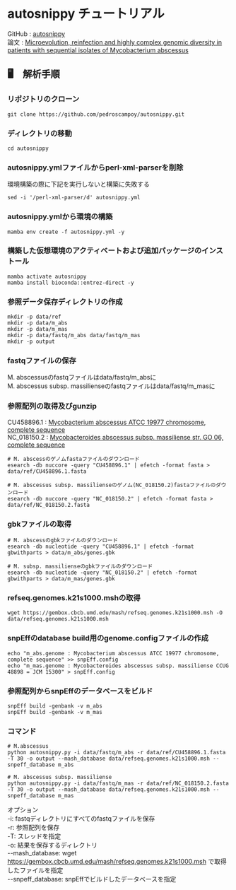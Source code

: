 # autosnippy チュートリアル

GitHub : [autosnippy](https://github.com/pedroscampoy/autosnippy)  
論文 : [Microevolution, reinfection and highly complex genomic diversity in patients with sequential isolates of Mycobacterium abscessus](https://www.nature.com/articles/s41467-024-46552-w)

## 🖥️　解析手順

### リポジトリのクローン
```
git clone https://github.com/pedroscampoy/autosnippy.git
```

### ディレクトリの移動
```
cd autosnippy
```

### autosnippy.ymlファイルからperl-xml-parserを削除
環境構築の際に下記を実行しないと構築に失敗する  
```
sed -i '/perl-xml-parser/d' autosnippy.yml
```

### autosnippy.ymlから環境の構築
```
mamba env create -f autosnippy.yml -y
```

### 構築した仮想環境のアクティベートおよび追加パッケージのインストール
```
mamba activate autosnippy
mamba install bioconda::entrez-direct -y
```

### 参照データ保存ディレクトリの作成
```
mkdir -p data/ref
mkdir -p data/m_abs
mkdir -p data/m_mas
mkdir -p data/fastq/m_abs data/fastq/m_mas
mkdir -p output
```

### fastqファイルの保存
M. abscessusのfastqファイルはdata/fastq/m_absに  
M. abscessus subsp. massilienseのfastqファイルはdata/fastq/m_masに

### 参照配列の取得及びgunzip
CU458896.1 : [Mycobacterium abscessus ATCC 19977 chromosome, complete sequence](https://www.ncbi.nlm.nih.gov/nuccore/CU458896.1)  
NC_018150.2 : [Mycobacteroides abscessus subsp. massiliense str. GO 06, complete sequence](https://www.ncbi.nlm.nih.gov/nuccore/NC_018150.2)

```
# M. abscessのゲノムfastaファイルのダウンロード
esearch -db nuccore -query "CU458896.1" | efetch -format fasta > data/ref/CU458896.1.fasta

# M. abscessus subsp. massilienseのゲノム(NC_018150.2)fastaファイルのダウンロード
esearch -db nuccore -query "NC_018150.2" | efetch -format fasta > data/ref/NC_018150.2.fasta
```
### gbkファイルの取得
```
# M. abscessのgbkファイルのダウンロード
esearch -db nucleotide -query "CU458896.1" | efetch -format gbwithparts > data/m_abs/genes.gbk

# M. subsp. massilienseのgbkファイルのダウンロード
esearch -db nucleotide -query "NC_018150.2" | efetch -format gbwithparts > data/m_mas/genes.gbk
```

### refseq.genomes.k21s1000.mshの取得
```
wget https://gembox.cbcb.umd.edu/mash/refseq.genomes.k21s1000.msh -O data/refseq.genomes.k21s1000.msh
```

### snpEffのdatabase build用のgenome.configファイルの作成
```
echo "m_abs.genome : Mycobacterium abscessus ATCC 19977 chromosome, complete sequence" >> snpEff.config
echo "m_mas.genome : Mycobacteroides abscessus subsp. massiliense CCUG 48898 = JCM 15300" > snpEff.config
```
### 参照配列からsnpEffのデータベースをビルド
```
snpEff build -genbank -v m_abs
snpEff build -genbank -v m_mas
```

###  コマンド
```
# M.abscessus 
python autosnippy.py -i data/fastq/m_abs -r data/ref/CU458896.1.fasta  -T 30 -o output --mash_database data/refseq.genomes.k21s1000.msh --snpeff_database m_abs

# M. abscessus subsp. massiliense
python autosnippy.py -i data/fastq/m_mas -r data/ref/NC_018150.2.fasta -T 30 -o output --mash_database data/refseq.genomes.k21s1000.msh --snpeff_database m_mas
```
オプション  
-i: fastqディレクトリにすべてのfastqファイルを保存  
-r: 参照配列を保存  
-T: スレッドを指定  
-o: 結果を保存するディレクトリ  
--mash_database: wget https://gembox.cbcb.umd.edu/mash/refseq.genomes.k21s1000.msh で取得したファイルを指定  
--snpeff_database: snpEffでビルドしたデータベースを指定  
